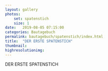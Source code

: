 ```yaml
---
layout: gallery
photos:
    set: spatenstich
    size: 1
date:   2019-08-05 07:15:00
categories: Bautagebuch
permalink: bautagebuch/spatenstich/index.html
title:  "DER ERSTE SPATENSTICH"
thumbnail: 
highresolutionimg: 
---
```

DER ERSTE SPATENSTICH
